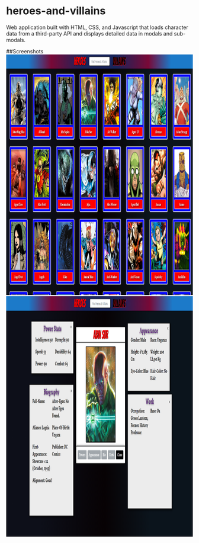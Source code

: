 # heroes-and-villains
 
Web application built with HTML, CSS, and Javascript that loads character data from a third-party API and displays detailed data in modals and sub-modals.

##Screenshots
<img src="public/main2.png" width="800" height="650">  
<img src="public/hero-submodals.png" width="800" height="650">
 
